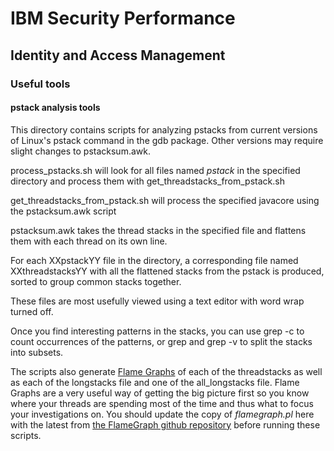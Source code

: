 # IBM Security Performance

## Identity and Access Management

### Useful tools

#### pstack analysis tools

This directory contains scripts for analyzing pstacks from current versions of Linux's pstack command in the gdb package.
Other versions may require slight changes to pstacksum.awk.

process_pstacks.sh will look for all files named *pstack* in the specified directory and process them with get_threadstacks_from_pstack.sh

get_threadstacks_from_pstack.sh will process the specified javacore using the pstacksum.awk script

pstacksum.awk takes the thread stacks in the specified file and flattens them with each thread on its own line.

For each XXpstackYY file in the directory, a corresponding file named XXthreadstacksYY with all the flattened stacks from the pstack is produced, sorted to group common stacks together.

These files are most usefully viewed using a text editor with word wrap turned off.

Once you find interesting patterns in the stacks, you can use grep -c to count occurrences of the patterns, or grep and grep -v to split the stacks into subsets.

The scripts also generate [Flame Graphs](http://www.brendangregg.com/FlameGraphs/cpuflamegraphs.html) of each of the threadstacks as well as 
each of the longstacks file and one of the all_longstacks file.  Flame Graphs are a very useful way of getting the big picture first so you know
where your threads are spending most of the time and thus what to focus your investigations on.  You should update the copy of *flamegraph.pl*
here with the latest from [the FlameGraph github repository](https://github.com/brendangregg/FlameGraph) before running these scripts.

